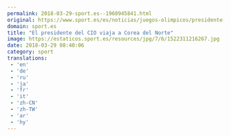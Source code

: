 ```yaml
---
permalink: 2018-03-29-sport.es--1960945841.html
original: https://www.sport.es/es/noticias/juegos-olimpicos/presidente-del-cio-viaja-corea-del-norte-6723298?utm_source=rss-noticias&utm_medium=feed&utm_campaign=juegos-olimpicos
domain: sport.es
title: "El presidente del CIO viaja a Corea del Norte"
image: https://estaticos.sport.es/resources/jpg/7/6/1522311216267.jpg
date: 2018-03-29 08:40:06
category: sport
translations: 
 - 'en'
 - 'de'
 - 'ru'
 - 'ja'
 - 'fr'
 - 'it'
 - 'zh-CN'
 - 'zh-TW'
 - 'ar'
 - 'hy'
---
```


